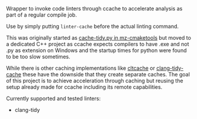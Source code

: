 Wrapper to invoke code linters through ccache to accelerate analysis as part of a regular compile job.

Use by simply putting `linter-cache` before the actual linting command.

This was originally started as [cache-tidy.py in mz-cmaketools](https://github.com/emzeat/mz-cmaketools/blob/master/cache-tidy.py)
but moved to a dedicated C++ project as ccache expects compilers to have .exe and not .py as extension on Windows
and the startup times for python were found to be too slow sometimes.

While there is other caching implementations like [cltcache](https://github.com/freedick/cltcache)
or [clang-tidy-cache](https://github.com/ejfitzgerald/clang-tidy-cache) these
have the downside that they create separate caches. The goal of this project is
to achieve acceleration through caching but reusing the setup already made for
ccache including its remote capabilities.

Currently supported and tested linters:
* clang-tidy
